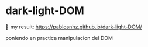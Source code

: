 # dark-light-DOM

👋 my result: https://pablosnhz.github.io/dark-light-DOM/

poniendo en practica manipulacion del DOM
